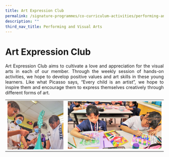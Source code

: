 ```yaml
---
title: Art Expression Club
permalink: /signature-programmes/co-curriculum-activities/performing-and-visual-arts/visual-and-art-expression/
description: ""
third_nav_title: Performing and Visual Arts
---
```

# Art Expression Club
<p align="Justify">Art Expression Club aims to cultivate a love and appreciation for the visual arts in each of our member. Through the weekly session of hands-on activities, we hope to develop positive values and art skills in these young learners. Like what Picasso says, “Every child is an artist”, we hope to inspire them and encourage them to express themselves creatively through different forms of art.</p>

<table width="100%"><tbody>
<tr><td style="width:35%"><img src="/images/OurCurriculum/cca09.jpg" style="width:100%">
</td>
<td style="width:57%" ><img src="/images/OurCurriculum/cca10.jpg" style="width:100%"></td>
</tr></tbody></table>
